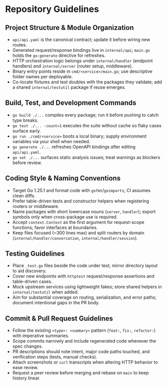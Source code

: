 # Repository Guidelines

## Project Structure & Module Organization
- `api/api.yaml` is the canonical contract; update it before wiring new routes.
- Generated request/response bindings live in `internal/api`; `main.go` holds the `go:generate` directive for refreshes.
- HTTP orchestration logic belongs under `internal/handler` (endpoint handlers) and `internal/server` (router setup, middleware).
- Binary entry points reside in `cmd/<service>/main.go`; use descriptive folder names per deployable.
- Co-locate fixtures and test doubles with the packages they validate; add a shared `internal/testutil` package if reuse emerges.

## Build, Test, and Development Commands
- `go build ./...` compiles every package; run it before pushing to catch type breaks.
- `go test ./... -count=1` executes the suite without cache so flaky cases surface early.
- `go run ./cmd/<service>` boots a local binary; supply environment variables via your shell when needed.
- `go generate ./...` refreshes OpenAPI bindings after editing `api/api.yaml`.
- `go vet ./...` surfaces static analysis issues; treat warnings as blockers before review.

## Coding Style & Naming Conventions
- Target Go 1.25.1 and format code with `gofmt`/`goimports`; CI assumes clean diffs.
- Prefer table-driven tests and constructor helpers when registering routers or middleware.
- Name packages with short lowercase nouns (`server`, `handler`); export symbols only when cross-package use is required.
- Accept `context.Context` as the first argument for request-scope functions; favor interfaces at boundaries.
- Keep files focused (~300 lines max) and split routers by domain (`internal/handler/conversation`, `internal/handler/session`).

## Testing Guidelines
- Place `_test.go` files beside the code under test; mirror directory layout to aid discovery.
- Cover new endpoints with `httptest` request/response assertions and table-driven cases.
- Mock upstream services using lightweight fakes; store shared helpers in `internal/testutil` when added.
- Aim for substantial coverage on routing, serialization, and error paths; document intentional gaps in the PR body.

## Commit & Pull Request Guidelines
- Follow the existing `<type>: <summary>` pattern (`feat:`, `fix:`, `refactor:`) with imperative summaries.
- Scope commits narrowly and include regenerated code whenever the spec changes.
- PR descriptions should note intent, major code paths touched, and verification steps (tests, manual checks).
- Attach screenshots or `curl` transcripts when altering HTTP behavior to ease review.
- Request a peer review before merging and rebase on `main` to keep history linear.
